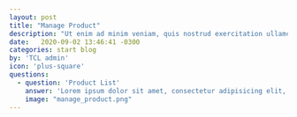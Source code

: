 ```yaml
---
layout: post
title: "Manage Product"
description: "Ut enim ad minim veniam, quis nostrud exercitation ullamco laboris nisi ut aliquip ex ea commodo consequat."
date:   2020-09-02 13:46:41 -0300
categories: start blog
by: 'TCL admin'
icon: 'plus-square'
questions:
  - question: 'Product List'
    answer: 'Lorem ipsum dolor sit amet, consectetur adipisicing elit, sed do eiusmod tempor incididunt ut labore et dolore magna aliqua. Ut enim ad minim veniam, quis nostrud exercitation ullamco laboris nisi ut aliquip ex ea commodo consequat. Duis aute irure dolor in reprehenderit in voluptate velit esse cillum dolore eu fugiat nulla pariatur. Excepteur sint occaecat cupidatat non proident, sunt in culpa qui officia deserunt mollit anim id est laborum.'
    image: "manage_product.png"
---
```

